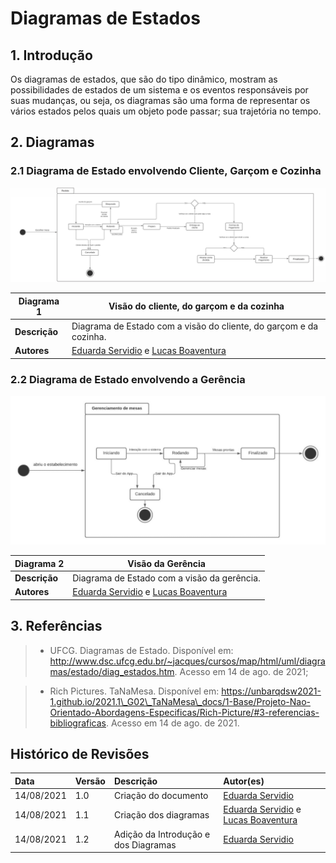 # Diagramas de Estados

## 1. Introdução

Os diagramas de estados, que são do tipo dinâmico, mostram as possibilidades de estados de um sistema e os eventos responsáveis por suas mudanças, ou seja, os diagramas são uma forma de representar os vários estados pelos quais um objeto pode passar; sua trajetória no tempo. 

## 2. Diagramas
### 2.1 Diagrama de Estado envolvendo Cliente, Garçom e Cozinha

[![D01](../../assets/img/seminario2/diagrama-estados/D01.jpg)](../../assets/img/seminario2/diagrama-estados/D01.jpg)

| **Diagrama 1**  | **Visão do cliente, do garçom e da cozinha**                                                              |
| --------------- | --------------------------------------------------------------------------------------------------------- |
| **Descrição**   | Diagrama de Estado com a visão do cliente, do garçom e da cozinha.                                        |
| **Autores**     | [Eduarda Servidio](https://github.com/ServideoEC) e [Lucas Boaventura](https://github.com/lboaventura25)  |

### 2.2 Diagrama de Estado envolvendo a Gerência

[![D02](../../assets/img/seminario2/diagrama-estados/D02.jpg)](../../assets/img/seminario2/diagrama-estados/D02.jpg)

| **Diagrama 2**  | **Visão da Gerência**                                                                                     |
| --------------- | --------------------------------------------------------------------------------------------------------- |
| **Descrição**   | Diagrama de Estado com a visão da gerência.                                                               |
| **Autores**     | [Eduarda Servidio](https://github.com/ServideoEC) e [Lucas Boaventura](https://github.com/lboaventura25)  |

## 3. Referências

> - UFCG. Diagramas de Estado. Disponível em: <http://www.dsc.ufcg.edu.br/~jacques/cursos/map/html/uml/diagramas/estado/diag_estados.htm>. Acesso em 14 de ago. de 2021;

> - Rich Pictures. TaNaMesa. Disponível em: <https://unbarqdsw2021-1.github.io/2021.1\_G02\_TaNaMesa\_docs/1-Base/Projeto-Nao-Orientado-Abordagens-Especificas/Rich-Picture/#3-referencias-bibliograficas>. Acesso em 14 de ago. de 2021.

## Histórico de Revisões

| Data       | Versão | Descrição                                  | Autor(es)                                                                                    |
| :--------- | :----- | :----------------------------------------- | :------------------------------------------------------------------------------------------- |
| 14/08/2021 | 1.0    | Criação do documento                       | [Eduarda Servidio](https://github.com/ServideoEC)                                                        |
| 14/08/2021 | 1.1    | Criação dos diagramas                      | [Eduarda Servidio](https://github.com/ServideoEC) e [Lucas Boaventura](https://github.com/lboaventura25) |
| 14/08/2021 | 1.2    | Adição da Introdução e dos Diagramas       | [Eduarda Servidio](https://github.com/ServideoEC)                                                        |
